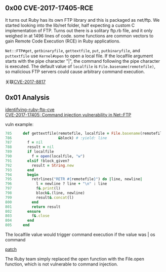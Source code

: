 ## 0x00 CVE-2017-17405-RCE

It turns out Ruby has its own FTP library and this is packaged as net/ftp. We started looking into the lib/net folder, half expecting a custom C implementation of FTP. Turns out there is a solitary ftp.rb file, and it only weighed in at 1496 lines of code. some functions are common vectors to gain Remote Code Execution (RCE) in Ruby applications.

`Net::FTP#get`, `getbinaryfile`, `gettextfile`, `put`, `putbinaryfile`, and `puttextfile` use `Kernel#open` to open a local file. If the localfile argument starts with the pipe character "|", the command following the pipe character is executed. The default value of `localfile` is `File.basename(remotefile)`, so malicious FTP servers could cause arbitrary command execution.

关联[CVE-2017-8817](https://curl.haxx.se/docs/CVE-2017-8817.html)

## 0x01 Analysis

[identifying-ruby-ftp-cve](https://blog.heroku.com/identifying-ruby-ftp-cve)  
[CVE-2017-17405: Command injection vulnerability in Net::FTP](https://www.ruby-lang.org/en/news/2017/12/14/net-ftp-command-injection-cve-2017-17405/)  

vuln example:

```ruby
785     def gettextfile(remotefile, localfile = File.basename(remotefile),
786                     &block) # :yield: line
787       f = nil
788       result = nil
789       if localfile
790         f = open(localfile, "w")
791       elsif !block_given?
792         result = String.new
793       end
794       begin
795         retrlines("RETR #{remotefile}") do |line, newline|
796           l = newline ? line + "\n" : line
797           f&.print(l)
798           block&.(line, newline)
799           result&.concat(l)
800         end
801         return result
802       ensure
803         f&.close
804       end
805     end
```

The localfile value would trigger command execution if the value was | os command  

[patch](https://github.com/ruby/ruby/compare/v2_4_2...v2_4_3#diff-591012d50ff69129fec34f4f853eba9b)  

The Ruby team simply replaced the open function with the File.open function, which is not vulnerable to command injection.